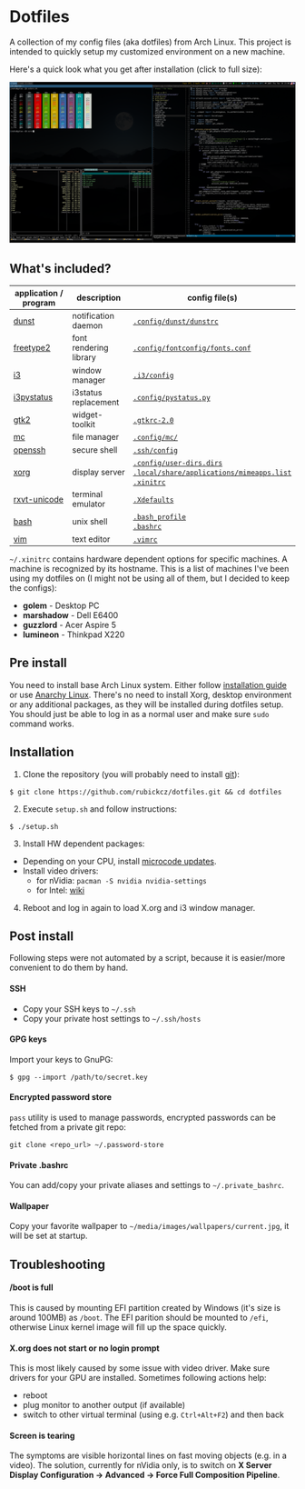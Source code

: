 # Dotfiles

A collection of my config files (aka dotfiles) from Arch Linux. This project is intended to quickly setup my customized environment on a new machine. 

Here's a quick look what you get after installation (click to full size):

![Appearance of the configured desktop](https://raw.githubusercontent.com/rubickcz/dotfiles/master/img/desktop.png)

## What's included?

| application / program  | description | config file(s) |
| ------------- | ------------- | ------------- |
| [dunst](https://www.archlinux.org/packages/community/i686/dunst/) | notification daemon | [`.config/dunst/dunstrc`](https://github.com/rubickcz/dotfiles/blob/master/dotfiles/.config/dunst/dunstrc) |
| [freetype2](https://www.archlinux.org/packages/extra/x86_64/freetype2/) | font rendering library | [`.config/fontconfig/fonts.conf`](https://github.com/rubickcz/dotfiles/blob/master/dotfiles/.config/fontconfig/fonts.conf) |
| [i3](https://www.archlinux.org/groups/x86_64/i3/)  | window manager | [`.i3/config`](https://github.com/rubickcz/dotfiles/blob/master/dotfiles/.i3/config) |
| [i3pystatus](https://aur.archlinux.org/packages/i3pystatus-git/)  | i3status replacement | [`.config/pystatus.py`](https://github.com/rubickcz/dotfiles/blob/master/dotfiles/.config/pystatus.py) |
| [gtk2](https://www.archlinux.org/packages/extra/x86_64/gtk2/)  | widget-toolkit | [`.gtkrc-2.0`](https://github.com/rubickcz/dotfiles/blob/master/dotfiles/.gtkrc-2.0) |
| [mc](https://www.archlinux.org/packages/community/x86_64/mc/)  | file manager | [`.config/mc/`](https://github.com/rubickcz/dotfiles/tree/master/dotfiles/.config/mc)  |
| [openssh](https://www.archlinux.org/packages/core/x86_64/openssh/)  | secure shell | [`.ssh/config`](https://github.com/rubickcz/dotfiles/tree/master/dotfiles/.ssh/config)  |
| [xorg](https://www.archlinux.org/packages/extra/x86_64/freetype2/) | display server | [`.config/user-dirs.dirs`](https://github.com/rubickcz/dotfiles/blob/master/dotfiles/.config/user-dirs.dirs)<br>[`.local/share/applications/mimeapps.list`](https://github.com/rubickcz/dotfiles/blob/master/dotfiles/.local/share/applications/mimeapps.list)<br>[`.xinitrc`](https://github.com/rubickcz/dotfiles/blob/master/dotfiles/.xinitrc)  |
| [rxvt-unicode](https://www.archlinux.org/packages/community/x86_64/rxvt-unicode/) | terminal emulator | [`.Xdefaults`](https://github.com/rubickcz/dotfiles/blob/master/dotfiles/.Xdefaults) |
| [bash](https://www.archlinux.org/packages/core/x86_64/bash/) | unix shell | [`.bash_profile`](https://github.com/rubickcz/dotfiles/blob/master/dotfiles/.bash_profile)<br>[`.bashrc`](https://github.com/rubickcz/dotfiles/blob/master/dotfiles/.bashrc)  |
| [vim](https://www.archlinux.org/packages/extra/x86_64/gvim/)  | text editor | [`.vimrc`](https://github.com/rubickcz/dotfiles/blob/master/dotfiles/.vimrc) |

`~/.xinitrc` contains hardware dependent options for specific machines. A machine is recognized by its hostname. This is a list of machines I've been using my dotfiles on (I might not be using all of them, but I decided to keep the configs):
* **golem** - Desktop PC
* **marshadow** - Dell E6400
* **guzzlord** - Acer Aspire 5
* **lumineon** - Thinkpad X220

## Pre install
You need to install base Arch Linux system. Either follow [installation guide](https://wiki.archlinux.org/index.php/Installation_guide) or use [Anarchy Linux](https://www.anarchylinux.org/). There's no need to install Xorg, desktop environment or any additional packages, as they will be installed during dotfiles setup. You should just be able to log in as a normal user and make sure `sudo` command works.

## Installation
1. Clone the repository (you will probably need to install [git](https://www.archlinux.org/packages/extra/x86_64/git/)):
```
$ git clone https://github.com/rubickcz/dotfiles.git && cd dotfiles
```

2. Execute `setup.sh` and follow instructions:
```
$ ./setup.sh
```

3. Install HW dependent packages:
* Depending on your CPU, install [microcode updates](https://wiki.archlinux.org/index.php/Microcode).
* Install video drivers:
    * for nVidia: `pacman -S nvidia nvidia-settings`
    * for Intel: [wiki](https://wiki.archlinux.org/index.php/Intel_graphics) 
    
4. Reboot and log in again to load X.org and i3 window manager.

## Post install
Following steps were not automated by a script, because it is easier/more convenient to do them by hand.

#### SSH
* Copy your SSH keys to `~/.ssh`
* Copy your private host settings to `~/.ssh/hosts`

#### GPG keys
Import your keys to GnuPG:
```
$ gpg --import /path/to/secret.key
```

#### Encrypted password store
`pass` utility is used to manage passwords, encrypted passwords can be fetched from a private git repo:
```
git clone <repo_url> ~/.password-store
```

#### Private .bashrc
You can add/copy your private aliases and settings to `~/.private_bashrc`.

#### Wallpaper
Copy your favorite wallpaper to `~/media/images/wallpapers/current.jpg`, it will be set at startup.

## Troubleshooting

#### /boot is full
This is caused by mounting EFI partition created by Windows (it's size is around 100MB) as `/boot`. The EFI parition should be mounted to `/efi`, otherwise Linux kernel image will fill up the space quickly.

#### X.org does not start or no login prompt
This is most likely caused by some issue with video driver. Make sure drivers for your GPU are installed. Sometimes following actions help:
* reboot
* plug monitor to another output (if available)
* switch to other virtual terminal (using e.g. `Ctrl+Alt+F2`) and then back

#### Screen is tearing
The symptoms are visible horizontal lines on fast moving objects (e.g. in a video). The solution, currently for nVidia only, is to switch on **X Server Display Configuration -> Advanced -> Force Full Composition Pipeline**.
